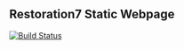## Restoration7 Static Webpage

[![Build Status](https://travis-ci.org/BlakeGuilloud/restoration7.svg?branch=master)](https://travis-ci.org/BlakeGuilloud/restoration7)



